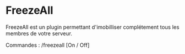# FreezeAll
FreezeAll est un plugin permettant d'imobilliser complétement tous les membres de votre serveur.

Commandes : 
/freezeall [On / Off]
